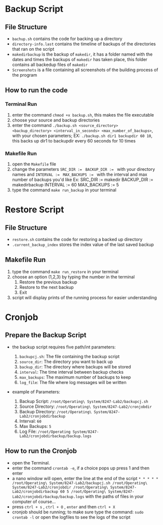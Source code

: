 # Backup Script

## File Structure 
  - `bachup.sh` contains the code for backing up a directory
  - `directory-info.last` contains the timeline of backups of the directories that ran on the script
  - `makedirbackup` is the backup of `makedir`, it has a folder named with the dates and times the backups of `makedir` has taken place, this folder contains all backedup files of `makedir`
  - `Screenshots` is a file containing all screenshots of the building process of the program

## How to run the code

### Terminal Run

 1. enter the command `chmod +x backup.sh`, this makes the file executable
 2. choose your source and backup directories
 3. enter the command `./backup.sh <source_directory> <backup_directory> <interval_in_seconds> <max_number_of_backups>`, with your chosen parameters; EX: `./backup.sh dir1 backupdir 60 10`, this backs up dir1 to backupdir every 60 seconds for 10 times

### Makefile Run

 1. open the `Makefile` file
 2. change the parameters `SRC_DIR := ` `BACKUP_DIR := ` with your directory names and `INTERVAL := ` `MAX_BACKUPS := ` with the interval and max number of backups you'd like 
  Ex: 
  SRC_DIR := makedir
  BACKUP_DIR := makedirbackup
  INTERVAL := 60 
  MAX_BACKUPS := 5  
  3. type the command `make run_backup` in your terminal


# Restore Script

## File Structure
 - `restore.sh` contains the code for restoring a backed up directory
 - `.current_backup_index` stores the index value of the last saved backup

## Makefile Run

 1. type the command `make run_restore` in your terminal
 2. choose an option (1,2,3) by typing the number in the terminal
    1) Restore the previous backup
    2) Restore to the next backup
    3) Exit
 3. script will display prints of the running process for easier understanding

# Cronjob

 ## Prepare the Backup Script
  - the backup script requires five path/int parameters:
    1. `backupcj.sh`: The file containing the backup script
    2. `source_dir`: The directory you want to back up
    3. `backup_dir`: The directory where backups will be stored
    4. `interval`: The time interval between backup checks
    5. `max_backups`: The maximum number of backups to keep
    6. `log_file`: The file where log messages will be written

  - example of Parameters:
    1) Backup Script: `/root/Operating\ System/8247-Lab2/backupcj.sh`
    1) Source Directory: `/root/Operating\ System/8247-Lab2/cronjobdir`
    3) Backup Directory: `/root/Operating\ System/8247-Lab2/cronjobdirbackup`
    4) Interval: `60`
    5) Max Backups: `5`
    6) Log File: `/root/Operating System/8247-Lab2/cronjobdirbackup/backup.logs`
  
  ## How to run the Cronjob
  - open the Terminal.
  - enter the command `crontab -e`, if a choice pops up press 1 and then enter
  - a nano window will open, enter the line at the end of the script `* * * * * /root/Operating\ System/8247-Lab2/backupcj.sh /root/Operating\ System/8247-Lab2/cronjobdir /root/Operating\ System/8247-Lab2/cronjobdirbackup 60 5 /root/Operating\ System/8247-Lab2/cronjobdirbackup/backup.logs` with the paths of files in your computer of course...
  - press `ctrl + s` , `ctrl + O` , `enter` and then `ctrl + X`
  - cronjob should be running; to make sure type the command: `sudo crontab -l` or open the logfiles to see the logs of the script
